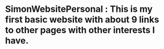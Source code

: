 # SimonWebsitePersonal : This is my first basic website with about 9 links to other pages with other interests I have.
